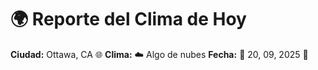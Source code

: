 # 🌍 Reporte del Clima de Hoy

**Ciudad:** Ottawa, CA 🌐
**Clima:** ☁️ Algo de nubes
**Fecha:** 📅 20, 09, 2025 🚀
